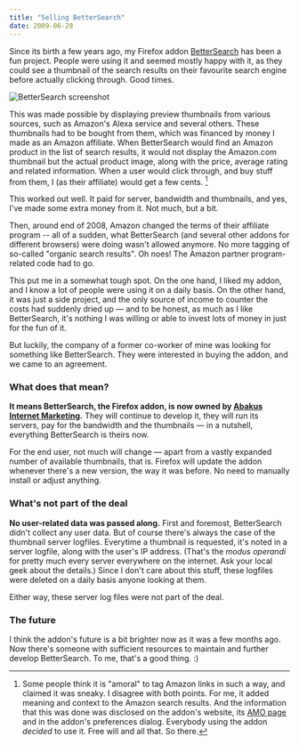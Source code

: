 ```yaml
---
title: "Selling BetterSearch"
date: 2009-06-28
---
```


Since its birth a few years ago, my Firefox addon [BetterSearch][1] has been a fun project. People were using it and seemed mostly happy with it, as they could see a thumbnail of the search results on their favourite search engine before actually clicking through. Good times.

![BetterSearch screenshot][2]

This was made possible by displaying preview thumbnails from various sources, such as Amazon's Alexa service and several others. These thumbnails had to be bought from them, which was financed by money I made as an Amazon affiliate. When BetterSearch would find an Amazon product in the list of search results, it would not display the Amazon.com thumbnail but the actual product image, along with the price, average rating and related information. When a user would click through, and buy stuff from them, I (as their affiliate) would get a few cents. [^1]

This worked out well. It paid for server, bandwidth and thumbnails, and yes, I've made some extra money from it. Not much, but a bit.

Then, around end of 2008, Amazon changed the terms of their affiliate program -- all of a sudden, what BetterSearch (and several other addons for different browsers) were doing wasn't allowed anymore. No more tagging of so-called "organic search results". Oh noes! The Amazon partner program-related code had to go.

This put me in a somewhat tough spot. On the one hand, I liked my addon, and I know a lot of people were using it on a daily basis. On the other hand, it was just a side project, and the only source of income to counter the costs had suddenly dried up — and to be honest, as much as I like BetterSearch, it's nothing I was willing or able to invest lots of money in just for the fun of it.

But luckily, the company of a former co-worker of mine was looking for something like BetterSearch. They were interested in buying the addon, and we came to an agreement.


### What does that mean?

**It means BetterSearch, the Firefox addon, is now owned by [Abakus Internet Marketing][4].** They will continue to develop it, they will run its servers, pay for the bandwidth and the thumbnails — in a nutshell, everything BetterSearch is theirs now.

For the end user, not much will change — apart from a vastly expanded number of available thumbnails, that is. Firefox will update the addon whenever there's a new version, the way it was before. No need to manually install or adjust anything.


### What's not part of the deal

**No user-related data was passed along.** First and foremost, BetterSearch didn't collect any user data. But of course there's always the case of the thumbnail server logfiles. Everytime a thumbnail is requested, it's noted in a server logfile, along with the user's IP address. (That's the _modus operandi_ for pretty much every server everywhere on the internet. Ask your local geek about the details.) Since I don't care about this stuff, these logfiles were deleted on a daily basis anyone looking at them.

Either way, these server log files were not part of the deal.


### The future

I think the addon's future is a bit brighter now as it was a few months ago. Now there's someone with sufficient resources to maintain and further develop BetterSearch. To me, that's a good thing. :)


[^1]: Some people think it is "amoral" to tag Amazon links in such a way, and claimed it was sneaky. I disagree with both points. For me, it added meaning and context to the Amazon search results. And the information that this was done was disclosed on the addon's website, its [AMO page](https://addons.mozilla.org/en-US/firefox/addon/211/) and in the addon's preferences dialog. Everybody using the addon _decided_ to use it. Free will and all that. So there.


[1]: https://addons.mozilla.org/en-US/firefox/addon/211/
[2]: //dl.dropbox.com/u/7298/blog/wp-content/2009/06/1218984718-300x217.jpg
[4]: http://www.abakus-internet-marketing.de/

